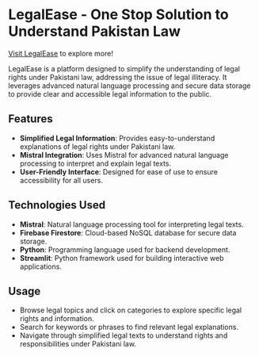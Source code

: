# LegalEase - One Stop Solution to Understand Pakistan Law

[Visit LegalEase](https://thelegalease.streamlit.app/) to explore more!

LegalEase is a platform designed to simplify the understanding of legal rights under Pakistani law, addressing the issue of legal illiteracy. It leverages advanced natural language processing and secure data storage to provide clear and accessible legal information to the public.

## Features

- **Simplified Legal Information**: Provides easy-to-understand explanations of legal rights under Pakistani law.
- **Mistral Integration**: Uses Mistral for advanced natural language processing to interpret and explain legal texts.
- **User-Friendly Interface**: Designed for ease of use to ensure accessibility for all users.

## Technologies Used

- **Mistral**: Natural language processing tool for interpreting legal texts.
- **Firebase Firestore**: Cloud-based NoSQL database for secure data storage.
- **Python**: Programming language used for backend development.
- **Streamlit**: Python framework used for building interactive web applications.

## Usage

- Browse legal topics and click on categories to explore specific legal rights and information.
- Search for keywords or phrases to find relevant legal explanations.
- Navigate through simplified legal texts to understand rights and responsibilities under Pakistani law.
